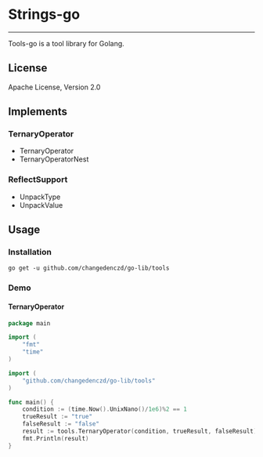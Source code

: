 # Strings-go

---

Tools-go is a tool library for Golang.

## License

Apache License, Version 2.0

## Implements

### TernaryOperator

* TernaryOperator
* TernaryOperatorNest

### ReflectSupport

* UnpackType
* UnpackValue

## Usage

### Installation

```shell
go get -u github.com/changedenczd/go-lib/tools
```

### Demo

#### TernaryOperator

```go
package main

import (
	"fmt"
	"time"
)

import (
	"github.com/changedenczd/go-lib/tools"
)

func main() {
	condition := (time.Now().UnixNano()/1e6)%2 == 1
	trueResult := "true"
	falseResult := "false"
	result := tools.TernaryOperator(condition, trueResult, falseResult)
	fmt.Println(result)
}
```

